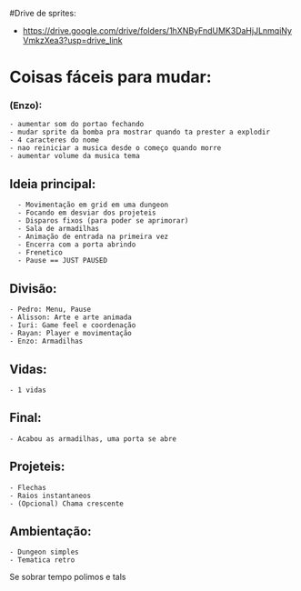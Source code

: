 #Drive de sprites:
- https://drive.google.com/drive/folders/1hXNByFndUMK3DaHjJLnmqiNyVmkzXea3?usp=drive_link

# Coisas fáceis para mudar:
### (Enzo):
	- aumentar som do portao fechando
	- mudar sprite da bomba pra mostrar quando ta prester a explodir
	- 4 caracteres do nome
	- nao reiniciar a musica desde o começo quando morre
 	- aumentar volume da musica tema

## Ideia principal:
      - Movimentação em grid em uma dungeon
      - Focando em desviar dos projeteis
      - Disparos fixos (para poder se aprimorar)
      - Sala de armadilhas
      - Animação de entrada na primeira vez
      - Encerra com a porta abrindo
      - Frenetico
      - Pause == JUST PAUSED

## Divisão:

	- Pedro: Menu, Pause
	- Alisson: Arte e arte animada
	- Iuri: Game feel e coordenação
	- Rayan: Player e movimentação
	- Enzo: Armadilhas

## Vidas:
	- 1 vidas

## Final:
	- Acabou as armadilhas, uma porta se abre

## Projeteis:
	- Flechas
	- Raios instantaneos
	- (Opcional) Chama crescente

## Ambientação:
	- Dungeon simples
	- Tematica retro

Se sobrar tempo polimos e tals
